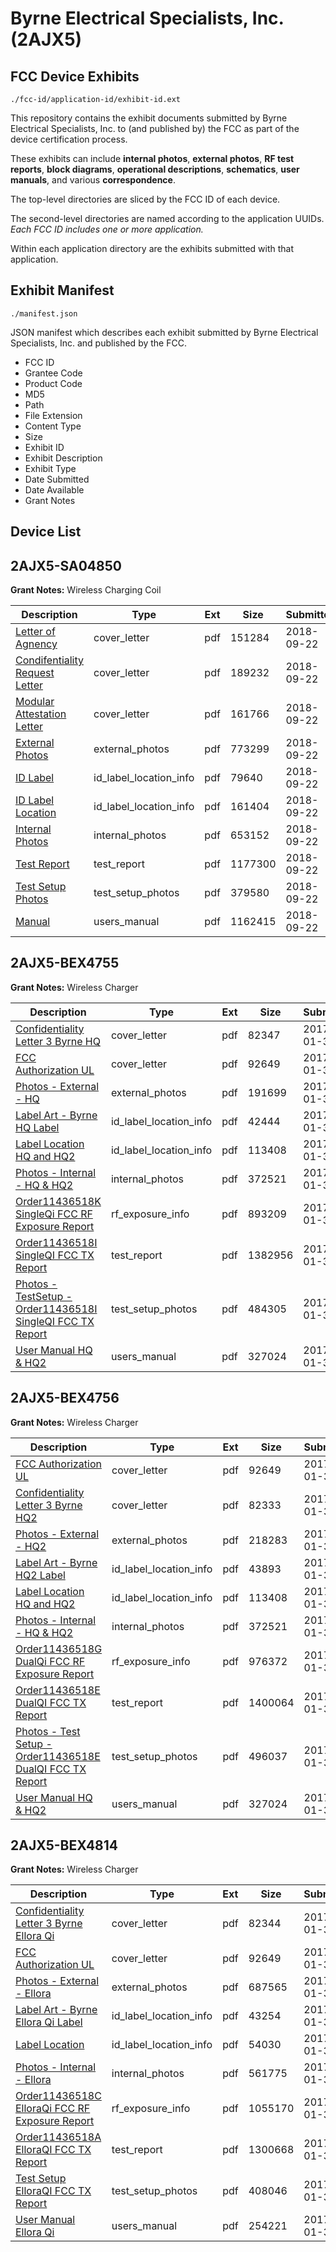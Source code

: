 # Byrne Electrical Specialists, Inc. (2AJX5)
## FCC Device Exhibits

```
./fcc-id/application-id/exhibit-id.ext
```

This repository contains the exhibit documents submitted by Byrne Electrical Specialists, Inc. to (and published by) the FCC as part of the device certification process.

These exhibits can include **internal photos**, **external photos**, **RF test reports**, **block diagrams**, **operational descriptions**, **schematics**, **user manuals**, and various **correspondence**.

The top-level directories are sliced by the FCC ID of each device.

The second-level directories are named according to the application UUIDs. *Each FCC ID includes one or more application.*

Within each application directory are the exhibits submitted with that application. 

## Exhibit Manifest

```
./manifest.json
```

JSON manifest which describes each exhibit submitted by Byrne Electrical Specialists, Inc. and published by the FCC.

- FCC ID
- Grantee Code
- Product Code
- MD5
- Path
- File Extension
- Content Type
- Size
- Exhibit ID
- Exhibit Description
- Exhibit Type
- Date Submitted
- Date Available
- Grant Notes

## Device List
## 2AJX5-SA04850
**Grant Notes:** Wireless Charging Coil

| Description | Type | Ext | Size | Submitted | Available |
| ----------- | ---- | --- | ---- | --------- | --------- |
| [Letter of Agnency](2AJX5-SA04850/3806f13d9b6c60ac7a81fca5ecd8e817/4015696.pdf) | cover_letter | pdf | 151284 | 2018-09-22 | 2018-09-22 |
| [Condifentiality Request Letter](2AJX5-SA04850/3806f13d9b6c60ac7a81fca5ecd8e817/4015697.pdf) | cover_letter | pdf | 189232 | 2018-09-22 | 2018-09-22 |
| [Modular Attestation Letter](2AJX5-SA04850/3806f13d9b6c60ac7a81fca5ecd8e817/4015707.pdf) | cover_letter | pdf | 161766 | 2018-09-22 | 2018-09-22 |
| [External Photos](2AJX5-SA04850/3806f13d9b6c60ac7a81fca5ecd8e817/4015698.pdf) | external_photos | pdf | 773299 | 2018-09-22 | 2018-09-22 |
| [ID Label](2AJX5-SA04850/3806f13d9b6c60ac7a81fca5ecd8e817/4015699.pdf) | id_label_location_info | pdf | 79640 | 2018-09-22 | 2018-09-22 |
| [ID Label Location](2AJX5-SA04850/3806f13d9b6c60ac7a81fca5ecd8e817/4015700.pdf) | id_label_location_info | pdf | 161404 | 2018-09-22 | 2018-09-22 |
| [Internal Photos](2AJX5-SA04850/3806f13d9b6c60ac7a81fca5ecd8e817/4015701.pdf) | internal_photos | pdf | 653152 | 2018-09-22 | 2018-09-22 |
| [Test Report](2AJX5-SA04850/3806f13d9b6c60ac7a81fca5ecd8e817/4015704.pdf) | test_report | pdf | 1177300 | 2018-09-22 | 2018-09-22 |
| [Test Setup Photos](2AJX5-SA04850/3806f13d9b6c60ac7a81fca5ecd8e817/4015705.pdf) | test_setup_photos | pdf | 379580 | 2018-09-22 | 2018-09-22 |
| [Manual](2AJX5-SA04850/3806f13d9b6c60ac7a81fca5ecd8e817/4015706.pdf) | users_manual | pdf | 1162415 | 2018-09-22 | 2018-09-22 |
## 2AJX5-BEX4755
**Grant Notes:** Wireless Charger

| Description | Type | Ext | Size | Submitted | Available |
| ----------- | ---- | --- | ---- | --------- | --------- |
| [Confidentiality Letter 3 Byrne HQ](2AJX5-BEX4755/c0c784d9c718bbc9cb236d9a52587fa0/3273809.pdf) | cover_letter | pdf | 82347 | 2017-01-31 | 2017-01-31 |
| [FCC Authorization UL](2AJX5-BEX4755/c0c784d9c718bbc9cb236d9a52587fa0/3273767.pdf) | cover_letter | pdf | 92649 | 2017-01-31 | 2017-01-31 |
| [Photos - External - HQ](2AJX5-BEX4755/c0c784d9c718bbc9cb236d9a52587fa0/3273811.pdf) | external_photos | pdf | 191699 | 2017-01-31 | 2017-01-31 |
| [Label Art - Byrne HQ Label](2AJX5-BEX4755/c0c784d9c718bbc9cb236d9a52587fa0/3273813.pdf) | id_label_location_info | pdf | 42444 | 2017-01-31 | 2017-01-31 |
| [Label Location HQ and HQ2](2AJX5-BEX4755/c0c784d9c718bbc9cb236d9a52587fa0/3273800.pdf) | id_label_location_info | pdf | 113408 | 2017-01-31 | 2017-01-31 |
| [Photos - Internal - HQ & HQ2](2AJX5-BEX4755/c0c784d9c718bbc9cb236d9a52587fa0/3273797.pdf) | internal_photos | pdf | 372521 | 2017-01-31 | 2017-01-31 |
| [Order11436518K SingleQi FCC RF Exposure Report](2AJX5-BEX4755/c0c784d9c718bbc9cb236d9a52587fa0/3273818.pdf) | rf_exposure_info | pdf | 893209 | 2017-01-31 | 2017-01-31 |
| [Order11436518I SingleQI FCC TX Report](2AJX5-BEX4755/c0c784d9c718bbc9cb236d9a52587fa0/3273817.pdf) | test_report | pdf | 1382956 | 2017-01-31 | 2017-01-31 |
| [Photos - TestSetup - Order11436518I SingleQI FCC TX Report](2AJX5-BEX4755/c0c784d9c718bbc9cb236d9a52587fa0/3273816.pdf) | test_setup_photos | pdf | 484305 | 2017-01-31 | 2017-01-31 |
| [User Manual HQ & HQ2](2AJX5-BEX4755/c0c784d9c718bbc9cb236d9a52587fa0/3273801.pdf) | users_manual | pdf | 327024 | 2017-01-31 | 2017-01-31 |
## 2AJX5-BEX4756
**Grant Notes:** Wireless Charger

| Description | Type | Ext | Size | Submitted | Available |
| ----------- | ---- | --- | ---- | --------- | --------- |
| [FCC Authorization UL](2AJX5-BEX4756/7fef08d4cb93a352a8f2619100f9998f/3273767.pdf) | cover_letter | pdf | 92649 | 2017-01-31 | 2017-01-31 |
| [Confidentiality Letter 3 Byrne HQ2](2AJX5-BEX4756/7fef08d4cb93a352a8f2619100f9998f/3273824.pdf) | cover_letter | pdf | 82333 | 2017-01-31 | 2017-01-31 |
| [Photos - External - HQ2](2AJX5-BEX4756/7fef08d4cb93a352a8f2619100f9998f/3273796.pdf) | external_photos | pdf | 218283 | 2017-01-31 | 2017-01-31 |
| [Label Art - Byrne HQ2 Label](2AJX5-BEX4756/7fef08d4cb93a352a8f2619100f9998f/3273799.pdf) | id_label_location_info | pdf | 43893 | 2017-01-31 | 2017-01-31 |
| [Label Location HQ and HQ2](2AJX5-BEX4756/7fef08d4cb93a352a8f2619100f9998f/3273800.pdf) | id_label_location_info | pdf | 113408 | 2017-01-31 | 2017-01-31 |
| [Photos - Internal - HQ & HQ2](2AJX5-BEX4756/7fef08d4cb93a352a8f2619100f9998f/3273797.pdf) | internal_photos | pdf | 372521 | 2017-01-31 | 2017-01-31 |
| [Order11436518G DualQi FCC RF Exposure Report](2AJX5-BEX4756/7fef08d4cb93a352a8f2619100f9998f/3273803.pdf) | rf_exposure_info | pdf | 976372 | 2017-01-31 | 2017-01-31 |
| [Order11436518E DualQI FCC TX Report](2AJX5-BEX4756/7fef08d4cb93a352a8f2619100f9998f/3273802.pdf) | test_report | pdf | 1400064 | 2017-01-31 | 2017-01-31 |
| [Photos - Test Setup - Order11436518E DualQI FCC TX Report](2AJX5-BEX4756/7fef08d4cb93a352a8f2619100f9998f/3273798.pdf) | test_setup_photos | pdf | 496037 | 2017-01-31 | 2017-01-31 |
| [User Manual HQ & HQ2](2AJX5-BEX4756/7fef08d4cb93a352a8f2619100f9998f/3273801.pdf) | users_manual | pdf | 327024 | 2017-01-31 | 2017-01-31 |
## 2AJX5-BEX4814
**Grant Notes:** Wireless Charger

| Description | Type | Ext | Size | Submitted | Available |
| ----------- | ---- | --- | ---- | --------- | --------- |
| [Confidentiality Letter 3 Byrne Ellora Qi](2AJX5-BEX4814/f7209294357d43f1da6a5d1dd6d95ddb/3273766.pdf) | cover_letter | pdf | 82344 | 2017-01-31 | 2017-01-31 |
| [FCC Authorization UL](2AJX5-BEX4814/f7209294357d43f1da6a5d1dd6d95ddb/3273767.pdf) | cover_letter | pdf | 92649 | 2017-01-31 | 2017-01-31 |
| [Photos - External - Ellora](2AJX5-BEX4814/f7209294357d43f1da6a5d1dd6d95ddb/3273771.pdf) | external_photos | pdf | 687565 | 2017-01-31 | 2017-01-31 |
| [Label Art - Byrne Ellora Qi Label](2AJX5-BEX4814/f7209294357d43f1da6a5d1dd6d95ddb/3273774.pdf) | id_label_location_info | pdf | 43254 | 2017-01-31 | 2017-01-31 |
| [Label Location](2AJX5-BEX4814/f7209294357d43f1da6a5d1dd6d95ddb/3273776.pdf) | id_label_location_info | pdf | 54030 | 2017-01-31 | 2017-01-31 |
| [Photos - Internal - Ellora](2AJX5-BEX4814/f7209294357d43f1da6a5d1dd6d95ddb/3273768.pdf) | internal_photos | pdf | 561775 | 2017-01-31 | 2017-01-31 |
| [Order11436518C ElloraQi FCC RF Exposure Report](2AJX5-BEX4814/f7209294357d43f1da6a5d1dd6d95ddb/3273782.pdf) | rf_exposure_info | pdf | 1055170 | 2017-01-31 | 2017-01-31 |
| [Order11436518A ElloraQI FCC TX Report](2AJX5-BEX4814/f7209294357d43f1da6a5d1dd6d95ddb/3273780.pdf) | test_report | pdf | 1300668 | 2017-01-31 | 2017-01-31 |
| [Test Setup ElloraQI FCC TX Report](2AJX5-BEX4814/f7209294357d43f1da6a5d1dd6d95ddb/3273777.pdf) | test_setup_photos | pdf | 408046 | 2017-01-31 | 2017-01-31 |
| [User Manual Ellora Qi](2AJX5-BEX4814/f7209294357d43f1da6a5d1dd6d95ddb/3273778.pdf) | users_manual | pdf | 254221 | 2017-01-31 | 2017-01-31 |
